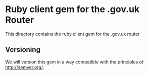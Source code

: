# Ruby client gem for the .gov.uk Router

This directory contains the ruby client gem for the .gov.uk router

## Versioning

We will version this gem in a way compatible with the principles of
http://semver.org/.

